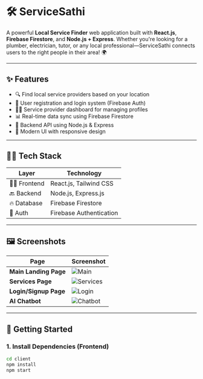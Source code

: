 # 🛠️ ServiceSathi

A powerful **Local Service Finder** web application built with **React.js**, **Firebase Firestore**, and **Node.js + Express**. Whether you're looking for a plumber, electrician, tutor, or any local professional—ServiceSathi connects users to the right people in their area! 🌍

---

## ✨ Features

- 🔍 Find local service providers based on your location
- 📝 User registration and login system (Firebase Auth)
- 🧑‍🔧 Service provider dashboard for managing profiles
- 📊 Real-time data sync using Firebase Firestore
- 🚀 Backend API using Node.js & Express
- 🎨 Modern UI with responsive design

---

## 🧑‍💻 Tech Stack

| Layer         | Technology             |
|---------------|-------------------------|
| 👨‍🎨 Frontend   | React.js, Tailwind CSS |
| 🔙 Backend     | Node.js, Express.js    |
| 🔥 Database    | Firebase Firestore     |
| 🔐 Auth        | Firebase Authentication|

---

## 🖼️ Screenshots

| Page             | Screenshot |
|------------------|------------|
| **Main Landing Page** | ![Main](https://github.com/user-attachments/assets/68cdeab0-643a-498b-b07e-af0afcdf8557) |
| **Services Page**     | ![Services](https://github.com/user-attachments/assets/09357421-6a30-4a54-8610-08881d6d38a2) |
| **Login/Signup Page** | ![Login](https://github.com/user-attachments/assets/e7670f83-9c54-412b-b97f-0b2b9196368b) |
| **AI Chatbot**        | ![Chatbot](https://github.com/user-attachments/assets/65f6f208-82ba-4f40-ac82-16979ea77bc0) |

---

## 🚀 Getting Started

### 1. Install Dependencies (Frontend)

```bash
cd client
npm install
npm start
